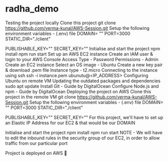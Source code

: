 # radha_demo
Testing the project locally
Clone this project
git clone https://github.com/verma-kunal/AWS-Session.git
Setup the following environment variables - (.env) file
DOMAIN= ""
PORT=3000
STATIC_DIR="./client"

PUBLISHABLE_KEY=""
SECRET_KEY=""
Initialise and start the project
npm install
npm run start
Set up an AWS EC2 instance
Create an IAM user & login to your AWS Console
Access Type - Password
Permissions - Admin
Create an EC2 instance
Select an OS image - Ubuntu
Create a new key pair & download .pem file
Instance type - t2.micro
Connecting to the instance using ssh
ssh -i instance.pem ubunutu@<IP_ADDRESS>
Configuring Ubuntu on remote VM
Updating the outdated packages and dependencies
sudo apt update
Install Git - Guide by DigitalOcean
Configure Node.js and npm - Guide by DigitalOcean
Deploying the project on AWS
Clone this project in the remote VM
git clone https://github.com/verma-kunal/AWS-Session.git
Setup the following environment variables - (.env) file
DOMAIN= ""
PORT=3000
STATIC_DIR="./client"

PUBLISHABLE_KEY=""
SECRET_KEY=""
For this project, we'll have to set up an Elastic IP Address for our EC2 & that would be our DOMAIN

Initialise and start the project
npm install
npm run start
NOTE - We will have to edit the inbound rules in the security group of our EC2, in order to allow traffic from our particular port

Project is deployed on AWS 🎉
